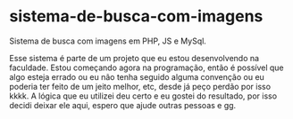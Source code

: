 # sistema-de-busca-com-imagens
Sistema de busca com imagens em PHP, JS e MySql.

Esse sistema é parte de um projeto que eu estou desenvolvendo na faculdade. Estou começando agora na programação, então é possível que algo esteja errado ou eu não tenha seguido alguma convenção ou eu poderia ter feito de um jeito melhor, etc, desde já peço perdão por isso kkkk. A lógica que eu utilizei deu certo e eu gostei do resultado, por isso decidi deixar ele aqui, espero que ajude outras pessoas e gg.

